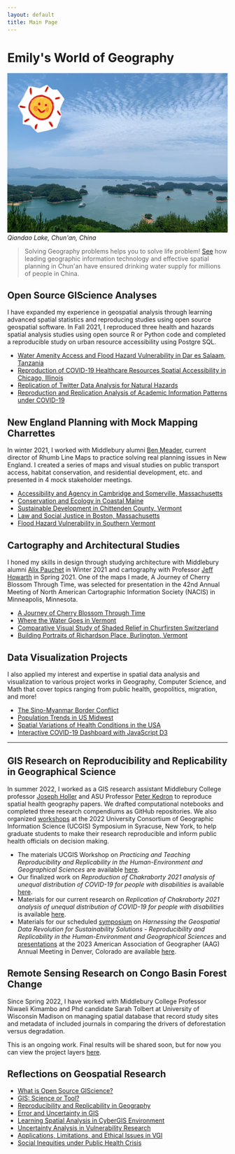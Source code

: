 ```yaml
---
layout: default
title: Main Page
---
```


# Emily's World of Geography

![Lake](assets/IMG_7528.JPG)
*Qiandao Lake, Chun'an, China*

> Solving Geography problems helps you to solve life problem! [See](https://projects.worldbank.org/en/projects-operations/project-detail/P159870) how leading geographic information technology and effective spatial planning in Chun'an have ensured drinking water supply for millions of people in China.

## Open Source GIScience Analyses
I have expanded my experience in geospatial analysis through learning advanced spatial statistics and reproducing studies using open source geospatial software. In Fall 2021, I reproduced three health and hazards spatial analysis studies using open source R or Python code and completed a reproducible study on urban resource accessibility using Postgre SQL.

- [Water Amenity Access and Flood Hazard Vulnerability in Dar es Salaam, Tanzania](dsm_analysis/dsm_report.md)
- [Reproduction of COVID-19 Healthcare Resources Spatial Accessibility in Chicago, Illinois](RPr-Kang/re-analysis.md)
- [Replication of Twitter Data Analysis for Natural Hazards](RE-Ida/ida.md)
- [Reproduction and Replication Analysis of Academic Information Patterns under COVID-19](covidpattern/report.md)

## New England Planning with Mock Mapping Charrettes
In winter 2021, I worked with Middlebury alumni [Ben Meader](https://www.linkedin.com/in/benjamin-meader-5ba6923a), current director of Rhumb Line Maps to practice solving real planning issues in New England. I created a series of maps and visual studies on public transport access, habitat conservation, and residential development, etc. and presented in 4 mock stakeholder meetings.

- [Accessibility and Agency in Cambridge and Somerville, Massachusetts](1026reports/week1.md)
- [Conservation and Ecology in Coastal Maine](1026reports/week2.md)
- [Sustainable Development in Chittenden County, Vermont](1026reports/week3.md)
- [Law and Social Justice in Boston, Massachusetts](1026reports/week4.md)
- [Flood Hazard Vulnerability in Southern Vermont](120reports/exam2.md)

## Cartography and Architectural Studies
I honed my skills in design through studying architecture with Middlebury alumni [Alix Pauchet](https://www.linkedin.com/in/alix-pauchet-b0591367) in Winter 2021 and cartography with Professor [Jeff Howarth](https://jeffhowarth.github.io/) in Spring 2021. One of the maps I made, A Journey of Cherry Blossom Through Time, was selected for presentation in the 42nd Annual Meeting of North American Cartographic Information Society (NACIS) in Minneapolis, Minnesota.

- [A Journey of Cherry Blossom Through Time](gg231reports/proj2.md)
- [Where the Water Goes in Vermont](gg231reports/proj1.md)
- [Comparative Visual Study of Shaded Relief in Churfirsten Switzerland](gg231reports/proj3.md)
- [Building Portraits of Richardson Place, Burlington, Vermont](buildingportraits)

## Data Visualization Projects
I also applied my interest and expertise in spatial data analysis and visualization to various project works in Geography, Computer Science, and Math that cover topics ranging from public health, geopolitics, migration, and more!

- [The Sino-Myanmar Border Conflict](https://storymaps.arcgis.com/stories/672602e5a37b4643a121110efa7d855a)
- [Population Trends in US Midwest](https://storymaps.arcgis.com/stories/ff1af04f57a54233bf9ef47762d03cd0)
- [Spatial Variations of Health Conditions in the USA](assets/ds_pre.pdf)
- [Interactive COVID-19 Dashboard with JavaScript D3](https://observablehq.com/d/b0fdbacaccbc7f7c)

---

## GIS Research on Reproducibility and Replicability in Geographical Science
In summer 2022, I worked as a GIS research assistant Middlebury College professor [Joseph Holler](https://www.middlebury.edu/college/people/joseph-holler) and ASU Professor [Peter Kedron](https://search.asu.edu/profile/3316903) to reproduce spatial health geography papers. We drafted computational notebooks and completed three research compendiums as GitHub repositories. We also organized [workshops](https://www.ucgis.org/workshops-2022#HEGS) at the 2022 University Consortium of Geographic Information Science (UCGIS) Symposium in Syracuse, New York, to help graduate students to make their research reproducible and inform public health officials on decision making.

- The materials UCGIS Workshop on *Practicing and Teaching Reproducibility and Replicability in the Human-Environment and Geographical Sciences* are available [here](https://github.com/HEGSRR/UCGIS-Workshop).
- Our finalized work on *Reproduction of Chakraborty 2021 analysis of unequal distribution of COVID-19 for people with disabilities* is available [here](https://osf.io/s5mtq/).
- Materials for our current research on *Replication of Chakraborty 2021 analysis of unequal distribution of COVID-19 for people with disabilities* is available [here](https://github.com/HEGSRR/RPl-Chakraborty-2022).
- Materials for our scheduled [symposium](https://aag.secure-platform.com/aag2023/solicitations/39/sessiongallery/5681) on *Harnessing the Geospatial Data Revolution for Sustainability Solutions - Reproducibility and Replicability in the Human-Environment and Geographical Sciences* and
[presentations](https://aag.secure-platform.com/aag2023/solicitations/39/sessiongallery/5681/application/23932) at the 2023 American Association of Geographer (AAG) Annual Meeting in Denver, Colorado are available [here](https://github.com/HEGSRR/AAG-2023).

## Remote Sensing Research on Congo Basin Forest Change
Since Spring 2022, I have worked with Middlebury College Professor Niwaeli Kimambo and Phd candidate Sarah Tolbert at University of Wisconsin Madison on managing spatial database that record study sites and metadata of included journals in comparing the drivers of deforestation versus degradation.

This is an ongoing work. Final results will be shared soon, but for now you can view the project layers [here](https://drive.google.com/drive/folders/1-Omn3vSY2g0Sdce00yJmtXgxZcyknD6v?usp=sharing).


## Reflections on Geospatial Research
- [What is Open Source GIScience?](open-giscience)
- [GIS: Science or Tool?](science_tool)
- [Reproducibility and Replicability in Geography](r_r)
- [Error and Uncertainty in GIS](error_uncertainty)
- [Learning Spatial Analysis in CyberGIS Environment](cybergis)
- [Uncertainty Analysis in Vulnerability Research](vulnerability)
- [Applications, Limitations, and Ethical Issues in VGI](vgi)
- [Social Inequities under Public Health Crisis](covid_disability)
